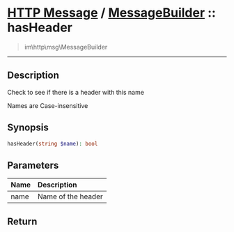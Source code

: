 # [HTTP Message](http.md) / [MessageBuilder](http-MessageBuilder.md) :: hasHeader
 > im\http\msg\MessageBuilder
____

## Description
Check to see if there is a header with this name

Names are Case-insensitive

## Synopsis
```php
hasHeader(string $name): bool
```

## Parameters
| Name | Description |
| :--- | :---------- |
| name | Name of the header |

## Return

